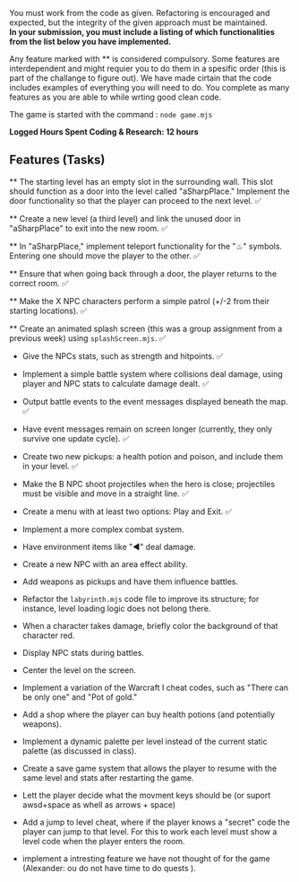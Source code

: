 You must work from the code as given. Refactoring is encouraged and expected, but the integrity of the given approach must be maintained.  
**In your submission, you must include a listing of which functionalities from the list below you have implemented.** 

Any feature marked with ** is considered compulsory. Some features are interdependent and might requier you to do them in a spesific order (this is part of the challange to figure out). We have made cirtain that the code includes examples of everything you will need to do. You complete as many features as you are able to while wrting good clean code. 

The game is started with the command : <code>node game.mjs</code>

**Logged Hours Spent Coding & Research: 12 hours**
## Features (Tasks)
** The starting level has an empty slot in the surrounding wall. This slot should function as a door into the level called "aSharpPlace." Implement the door functionality so that the player can proceed to the next level.  ✅

** Create a new level (a third level) and link the unused door in "aSharpPlace" to exit into the new room.  ✅

** In "aSharpPlace," implement teleport functionality for the "♨︎" symbols. Entering one should move the player to the other.  ✅

** Ensure that when going back through a door, the player returns to the correct room.  ✅

** Make the X NPC characters perform a simple patrol (+/-2 from their starting locations).  ✅

** Create an animated splash screen (this was a group assignment from a previous week) using `splashScreen.mjs`.  ✅

* Give the NPCs stats, such as strength and hitpoints.  ✅

* Implement a simple battle system where collisions deal damage, using player and NPC stats to calculate damage dealt.  ✅

* Output battle events to the event messages displayed beneath the map.  ✅

* Have event messages remain on screen longer (currently, they only survive one update cycle).  ✅

* Create two new pickups: a health potion and poison, and include them in your level.  ✅

* Make the B NPC shoot projectiles when the hero is close; projectiles must be visible and move in a straight line.  ✅

* Create a menu with at least two options: Play and Exit.  ✅

* Implement a more complex combat system.  
* Have environment items like "◀︎" deal damage.  
* Create a new NPC with an area effect ability.  
* Add weapons as pickups and have them influence battles.  
* Refactor the `labyrinth.mjs` code file to improve its structure; for instance, level loading logic does not belong there.  
* When a character takes damage, briefly color the background of that character red.  
* Display NPC stats during battles.  
* Center the level on the screen.  
* Implement a variation of the Warcraft I cheat codes, such as "There can be only one" and "Pot of gold."  
* Add a shop where the player can buy health potions (and potentially weapons).  
* Implement a dynamic palette per level instead of the current static palette (as discussed in class).  
* Create a save game system that allows the player to resume with the same level and stats after restarting the game.  
* Lett the player decide what the movment keys should be (or suport awsd+space as whell as arrows + space)
* Add a jump to level cheat, where if the player knows a "secret" code the player can jump to that level. For this to work each level must show a level code when the player enters the room. 
* implement a intresting feature we have not thought of for the game (Alexander: ou do not have time to do quests ). 
  
